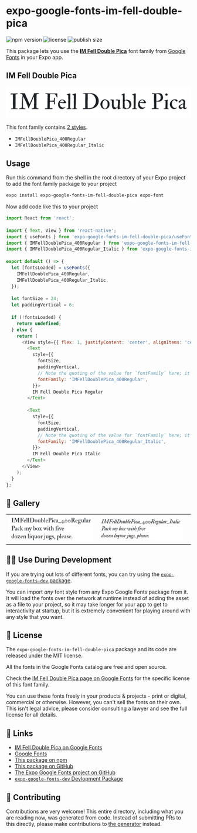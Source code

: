 # expo-google-fonts-im-fell-double-pica

![npm version](https://flat.badgen.net/npm/v/expo-google-fonts-im-fell-double-pica)
![license](https://flat.badgen.net/github/license/expo/google-fonts)
![publish size](https://flat.badgen.net/packagephobia/install/expo-google-fonts-im-fell-double-pica)

This package lets you use the [**IM Fell Double Pica**](https://fonts.google.com/specimen/IM+Fell+Double+Pica) font family from [Google Fonts](https://fonts.google.com/) in your Expo app.

## IM Fell Double Pica

![IM Fell Double Pica](./font-family.png)

This font family contains [2 styles](#-gallery).

- `IMFellDoublePica_400Regular`
- `IMFellDoublePica_400Regular_Italic`

## Usage

Run this command from the shell in the root directory of your Expo project to add the font family package to your project
```sh
expo install expo-google-fonts-im-fell-double-pica expo-font
```

Now add code like this to your project
```js
import React from 'react';

import { Text, View } from 'react-native';
import { useFonts } from 'expo-google-fonts-im-fell-double-pica/useFonts';
import { IMFellDoublePica_400Regular } from 'expo-google-fonts-im-fell-double-pica/400Regular';
import { IMFellDoublePica_400Regular_Italic } from 'expo-google-fonts-im-fell-double-pica/400Regular_Italic';

export default () => {
  let [fontsLoaded] = useFonts({
    IMFellDoublePica_400Regular,
    IMFellDoublePica_400Regular_Italic,
  });

  let fontSize = 24;
  let paddingVertical = 6;

  if (!fontsLoaded) {
    return undefined;
  } else {
    return (
      <View style={{ flex: 1, justifyContent: 'center', alignItems: 'center' }}>
        <Text
          style={{
            fontSize,
            paddingVertical,
            // Note the quoting of the value for `fontFamily` here; it expects a string!
            fontFamily: 'IMFellDoublePica_400Regular',
          }}>
          IM Fell Double Pica Regular
        </Text>

        <Text
          style={{
            fontSize,
            paddingVertical,
            // Note the quoting of the value for `fontFamily` here; it expects a string!
            fontFamily: 'IMFellDoublePica_400Regular_Italic',
          }}>
          IM Fell Double Pica Italic
        </Text>
      </View>
    );
  }
};

```

## 🔡 Gallery


||||
|-|-|-|
|![IMFellDoublePica_400Regular](.//400Regular/IMFellDoublePica_400Regular.ttf.png)|![IMFellDoublePica_400Regular_Italic](.//400Regular_Italic/IMFellDoublePica_400Regular_Italic.ttf.png)|||


## 👩‍💻 Use During Development

If you are trying out lots of different fonts, you can try using the [`expo-google-fonts-dev` package](https://github.com/freeboub/google-fonts/tree/master/font-packages/dev#readme).

You can import *any* font style from any Expo Google Fonts package from it. It will load the fonts
over the network at runtime instead of adding the asset as a file to your project, so it may take longer
for your app to get to interactivity at startup, but it is extremely convenient
for playing around with any style that you want.

## 📖 License

The `expo-google-fonts-im-fell-double-pica` package and its code are released under the MIT license.

All the fonts in the Google Fonts catalog are free and open source.

Check the [IM Fell Double Pica page on Google Fonts](https://fonts.google.com/specimen/IM+Fell+Double+Pica) for the specific license of this font family.

You can use these fonts freely in your products & projects - print or digital, commercial or otherwise. However, you can't sell the fonts on their own. This isn't legal advice, please consider consulting a lawyer and see the full license for all details.

## 🔗 Links

- [IM Fell Double Pica on Google Fonts](https://fonts.google.com/specimen/IM+Fell+Double+Pica)
- [Google Fonts](https://fonts.google.com/)
- [This package on npm](https://www.npmjs.com/package/expo-google-fonts-im-fell-double-pica)
- [This package on GitHub](https://github.com/freeboub/google-fonts/tree/master/font-packages/im-fell-double-pica)
- [The Expo Google Fonts project on GitHub](https://github.com/freeboub/google-fonts)
- [`expo-google-fonts-dev` Devlopment Package](https://github.com/freeboub/google-fonts/tree/master/font-packages/dev)

## 🤝 Contributing

Contributions are very welcome! This entire directory, including what you are reading now, was generated from code. Instead of submitting PRs to this directly, please make contributions to [the generator](https://github.com/freeboub/google-fonts/tree/master/packages/generator) instead.
